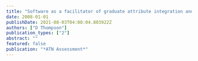 ```yaml
---
title: "Software as a facilitator of graduate attribute integration and student self-assessment"
date: 2008-01-01
publishDate: 2021-08-03T04:08:04.803922Z
authors: ["D Thompson"]
publication_types: ["2"]
abstract: ""
featured: false
publication: "*ATN Assessment*"
---
```


